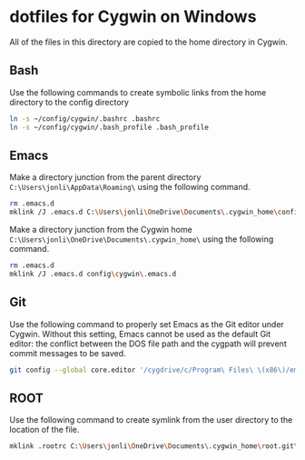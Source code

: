 # dotfiles for Cygwin on Windows
All of the files in this directory are copied to the home directory in Cygwin.

## Bash
Use the following commands to create symbolic links from the home directory to the config directory
```bash
ln -s ~/config/cygwin/.bashrc .bashrc
ln -s ~/config/cygwin/.bash_profile .bash_profile
```

## Emacs
Make a directory junction from the parent directory `C:\Users\jonli\AppData\Roaming\` using the following command.

```bash
rm .emacs.d
mklink /J .emacs.d C:\Users\jonli\OneDrive\Documents\.cygwin_home\config\cygwin\.emacs.d
```
Make a directory junction from the Cygwin home `C:\Users\jonli\OneDrive\Documents\.cygwin_home\` using the following command.

```bash
rm .emacs.d
mklink /J .emacs.d config\cygwin\.emacs.d
```
## Git
Use the following command to properly set Emacs as the Git editor under Cygwin. Without this setting, Emacs cannot be used as the default Git editor: the conflict between the DOS file path and the cygpath will prevent commit messages to be saved.
```bash
git config --global core.editor '/cygdrive/c/Program\ Files\ \(x86\)/emacs-25.1-i686-w64-mingw32/bin/emacs.exe `cygpath --windows ${1}` && set'
```

## ROOT
Use the following command to create symlink from the user directory to the location of the file.
```bash
mklink .rootrc C:\Users\jonli\OneDrive\Documents\.cygwin_home\root.git\settings\.rootrc
```
